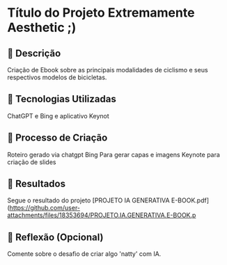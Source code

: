 # Título do Projeto Extremamente Aesthetic ;)

## 📒 Descrição
Criação de Ebook sobre as principais modalidades de ciclismo e seus respectivos modelos de bicicletas.

## 🤖 Tecnologias Utilizadas
ChatGPT e Bing e aplicativo Keynot

## 🧐 Processo de Criação
Roteiro gerado via chatgpt
Bing Para gerar capas e imagens
Keynote para criação de slides

## 🚀 Resultados
Segue o resultado do projeto  [PROJETO IA GENERATIVA E-BOOK.pdf](https://github.com/user-attachments/files/18353694/PROJETO.IA.GENERATIVA.E-BOOK.p

## 💭 Reflexão (Opcional)
Comente sobre o desafio de criar algo 'natty' com IA.
